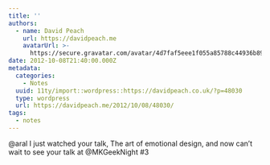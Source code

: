 ```yaml
---
title: ''
authors:
  - name: David Peach
    url: https://davidpeach.me
    avatarUrl: >-
      https://secure.gravatar.com/avatar/4d7faf5eee1f055a85788c44936b8995eaab6dfb004e7854ec747ccb272e91ee?s=96&d=mm&r=g
date: 2012-10-08T21:40:00.000Z
metadata:
  categories:
    - Notes
  uuid: 11ty/import::wordpress::https://davidpeach.co.uk/?p=48030
  type: wordpress
  url: https://davidpeach.me/2012/10/08/48030/
tags:
  - notes
---
```

@aral I just watched your talk, The art of emotional design, and now can’t wait to see your talk at @MKGeekNight #3